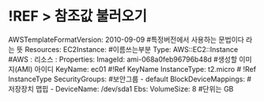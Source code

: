 # !REF > 참조값 불러오기


AWSTemplateFormatVersion: 2010-09-09 #특정버전에서 사용하는 문법이다 라는 뜻
Resources:
    EC2Instance: #이름쓰는부분
        Type: AWS::EC2::Instance #AWS : 리소스 :
        Properties:
            ImageId: ami-068a0feb96796b48d  #생성할 이미지(AMI) 아이디
            KeyName: ec01 #!Ref KeyName 
            InstanceType: t2.micro  # !Ref InstanceType
            SecurityGroups: #보안그룹
            - default
            BlockDeviceMappings: # 저장장치 맵핍
            -
            DeviceName: /dev/sda1
            Ebs:
                VolumeSize: 8 #단위는 GB